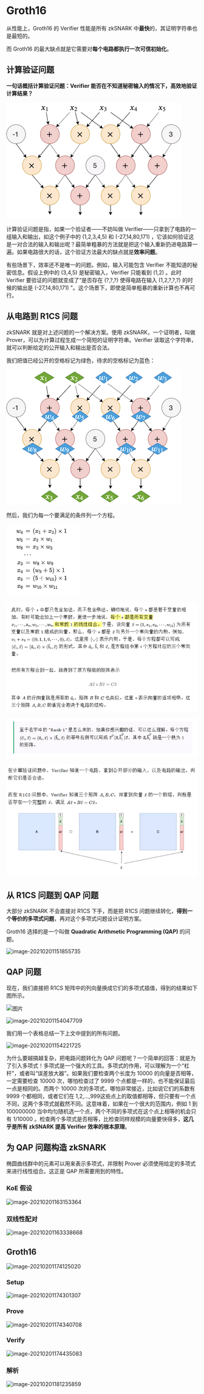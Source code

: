 # Groth16

从性能上，Groth16 的 Verifier 性能是所有 zkSNARK 中**最快**的，其证明字符串也是最短的。

而 Groth16 的最大缺点就是它需要对**每个电路都执行一次可信初始化**。

## 计算验证问题

**一句话概括计算验证问题：Verifier 能否在不知道秘密输入的情况下，高效地验证计算结果？**

![](https://raw.githubusercontent.com/Whisker17/ImageStoreService/master/img/20210201102720.webp)

计算验证问题是指，如果一个验证者——不妨叫做 Verifier——只拿到了电路的一组输入和输出，如这个例子中的 (1,2,3,4,5) 和 (-27,14,80,171) ，它该如何验证这是一对合法的输入和输出呢？最简单粗暴的方法就是把这个输入重新扔进电路算一遍。如果电路很大的话，这个验证方法最大的缺点就是**效率问题**。

有些场景下，效率还不是唯一的问题。例如，输入可能包含 Verifier 不能知道的秘密信息。假设上例中的 (3,4,5) 是秘密输入，Verifier 只能看到 (1,2)  。此时 Verifier 要验证的问题就变成了“是否存在 (?,?,?) 使得电路在输入 (1,2,?,?,?) 的时候的输出是 (-27,14,80,171) "。这个场景下，即使是简单粗暴的重新计算也不再可行。

## 从电路到 R1CS 问题

zkSNARK 就是对上述问题的一个解决方案。使用 zkSNARK，一个证明者，叫做 Prover，可以为计算过程生成一个简短的证明字符串。Verifier 读取这个字符串，就可以判断给定的公开输入和输出是否合法。

我们把值已经公开的空格标记为绿色，待求的空格标记为蓝色：

![](https://raw.githubusercontent.com/Whisker17/ImageStoreService/master/img/20210201102725.png)

然后，我们为每一个要满足的条件列一个方程。

![](https://raw.githubusercontent.com/Whisker17/ImageStoreService/master/img/20210201102730.png)

![image-20210201095333446](https://raw.githubusercontent.com/Whisker17/ImageStoreService/master/img/20210201102734.png)

![image-20210201095515486](https://raw.githubusercontent.com/Whisker17/ImageStoreService/master/img/20210201102739.png)

![image-20210201123113686](https://raw.githubusercontent.com/Whisker17/ImageStoreService/master/img/20210201123115.png)

## 从 R1CS 问题到 QAP 问题

大部分 zkSNARK 不会直接对 R1CS 下手，而是把 R1CS 问题继续转化，**得到一个等价的多项式问题**，再对这个多项式问题设计证明方案。

Groth16 选择的是一个叫做 **Quadratic Arithmetic Programming (QAP)** 的问题。

![image-20210201151855735](C:\Users\yukai\AppData\Roaming\Typora\typora-user-images\image-20210201151855735.png)

## QAP 问题

现在，我们直接把 R1CS 矩阵中的列向量换成它们的多项式插值，得到的结果如下图所示。

![图片](https://mmbiz.qpic.cn/mmbiz_png/SibzTfiakrIr2YebgzzZJibqf4NzjjicU593qr7nusCmicqWw8qkD4B8ibw1ictCXmTFq0TiapQmXKdMSzCkicOiaEz1q0FA/640?wx_fmt=png&tp=webp&wxfrom=5&wx_lazy=1&wx_co=1)

![image-20210201154047709](C:\Users\yukai\AppData\Roaming\Typora\typora-user-images\image-20210201154047709.png)

我们用一个表格总结一下上文中提到的所有问题。

![image-20210201154221725](C:\Users\yukai\AppData\Roaming\Typora\typora-user-images\image-20210201154221725.png)

为什么要越搞越复杂，把电路问题转化为 QAP 问题呢？一个简单的回答：就是为了引入多项式！多项式是一个强大的工具。多项式的作用，可以理解为一个“杠杆”，或者叫“误差放大器”。如果我们要检查两个长度为 10000 的向量是否相等，一定需要检查 10000 次，哪怕检查过了 9999 个点都是一样的，也不能保证最后一点是相同的。而两个 10000 次的多项式，哪怕非常接近，比如说它们的系数有 9999 个都相同，或者它们在 1,2,...,999这些点上的取值都相等，但只要有一个点不同，这两个多项式就截然不同。这意味着，如果在一个很大的范围内，例如 1 到 100000000 当中均匀随机选一个点，两个不同的多项式在这个点上相等的机会只有 1/10000 。检查两个多项式是否相等，比检查同样规模的向量要快得多，**这几乎是所有 zkSNARK 提高 Verifier 效率的根本原理**。

## 为 QAP 问题构造 zkSNARK

椭圆曲线群中的元素可以用来表示多项式，并限制 Prover 必须使用给定的多项式来进行线性组合。这正是 QAP 所需要用到的特性。

### KoE 假设

![image-20210201163153364](C:\Users\yukai\AppData\Roaming\Typora\typora-user-images\image-20210201163153364.png)

### 双线性配对

![image-20210201163338668](C:\Users\yukai\AppData\Roaming\Typora\typora-user-images\image-20210201163338668.png)

## Groth16

![image-20210201174125020](C:\Users\yukai\AppData\Roaming\Typora\typora-user-images\image-20210201174125020.png)

### Setup

![image-20210201174301307](C:\Users\yukai\AppData\Roaming\Typora\typora-user-images\image-20210201174301307.png)

### Prove

![image-20210201174340708](C:\Users\yukai\AppData\Roaming\Typora\typora-user-images\image-20210201174340708.png)

### Verify

![image-20210201174435083](C:\Users\yukai\AppData\Roaming\Typora\typora-user-images\image-20210201174435083.png)

### 解析

![image-20210201181235859](C:\Users\yukai\AppData\Roaming\Typora\typora-user-images\image-20210201181235859.png)

